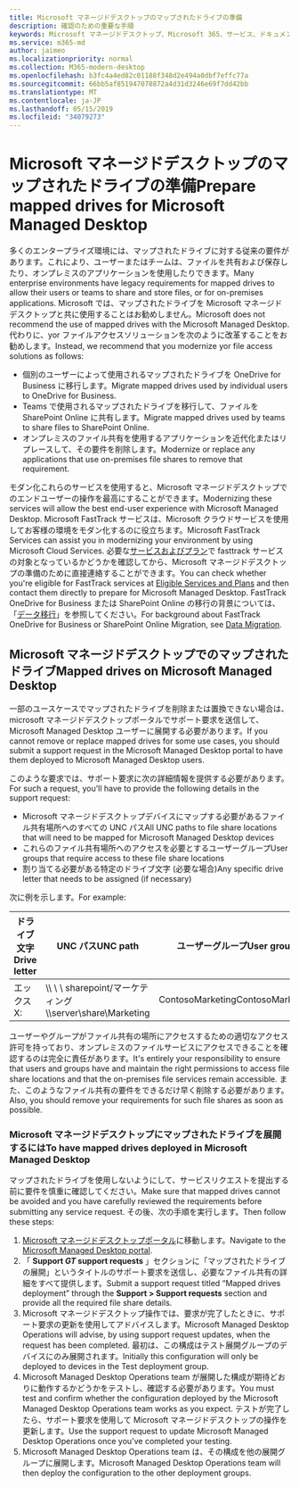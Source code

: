 ```yaml
---
title: Microsoft マネージドデスクトップのマップされたドライブの準備
description: 確認のための重要な手順
keywords: Microsoft マネージドデスクトップ、Microsoft 365、サービス、ドキュメント
ms.service: m365-md
author: jaimeo
ms.localizationpriority: normal
ms.collection: M365-modern-desktop
ms.openlocfilehash: b3fc4a4ed82c01188f348d2e494a0dbf7effc77a
ms.sourcegitcommit: 66bb5af851947078872a4d31d3246e69f7dd42bb
ms.translationtype: MT
ms.contentlocale: ja-JP
ms.lasthandoff: 05/15/2019
ms.locfileid: "34079273"
---
```

#  <a name="prepare-mapped-drives-for-microsoft-managed-desktop"></a><span data-ttu-id="b1ee1-104">Microsoft マネージドデスクトップのマップされたドライブの準備</span><span class="sxs-lookup"><span data-stu-id="b1ee1-104">Prepare mapped drives for Microsoft Managed Desktop</span></span>

<span data-ttu-id="b1ee1-105">多くのエンタープライズ環境には、マップされたドライブに対する従来の要件があります。これにより、ユーザーまたはチームは、ファイルを共有および保存したり、オンプレミスのアプリケーションを使用したりできます。</span><span class="sxs-lookup"><span data-stu-id="b1ee1-105">Many enterprise environments have legacy requirements for mapped drives to allow their users or teams to share and store files, or for on-premises applications.</span></span> <span data-ttu-id="b1ee1-106">Microsoft では、マップされたドライブを Microsoft マネージドデスクトップと共に使用することはお勧めしません。</span><span class="sxs-lookup"><span data-stu-id="b1ee1-106">Microsoft does not recommend the use of mapped drives with the Microsoft Managed Desktop.</span></span> <span data-ttu-id="b1ee1-107">代わりに、yor ファイルアクセスソリューションを次のように改革することをお勧めします。</span><span class="sxs-lookup"><span data-stu-id="b1ee1-107">Instead, we recommend that you modernize yor file access solutions as follows:</span></span>
  
- <span data-ttu-id="b1ee1-108">個別のユーザーによって使用されるマップされたドライブを OneDrive for Business に移行します。</span><span class="sxs-lookup"><span data-stu-id="b1ee1-108">Migrate mapped drives used by individual users to OneDrive for Business.</span></span> 
- <span data-ttu-id="b1ee1-109">Teams で使用されるマップされたドライブを移行して、ファイルを SharePoint Online に共有します。</span><span class="sxs-lookup"><span data-stu-id="b1ee1-109">Migrate mapped drives used by teams to share files to SharePoint Online.</span></span> 
- <span data-ttu-id="b1ee1-110">オンプレミスのファイル共有を使用するアプリケーションを近代化またはリプレースして、その要件を削除します。</span><span class="sxs-lookup"><span data-stu-id="b1ee1-110">Modernize or replace any applications that use on-premises file shares to remove that requirement.</span></span>
  
<span data-ttu-id="b1ee1-111">モダン化これらのサービスを使用すると、Microsoft マネージドデスクトップでのエンドユーザーの操作を最高にすることができます。</span><span class="sxs-lookup"><span data-stu-id="b1ee1-111">Modernizing these services will allow the best end-user experience with Microsoft Managed Desktop.</span></span> <span data-ttu-id="b1ee1-112">Microsoft FastTrack サービスは、Microsoft クラウドサービスを使用してお客様の環境をモダン化するのに役立ちます。</span><span class="sxs-lookup"><span data-stu-id="b1ee1-112">Microsoft FastTrack Services can assist you in modernizing your environment by using Microsoft Cloud Services.</span></span> <span data-ttu-id="b1ee1-113">必要な[サービスおよびプラン](https://docs.microsoft.com/fasttrack/m365-eligible-services-and-plans)で fasttrack サービスの対象となっているかどうかを確認してから、Microsoft マネージドデスクトップの準備のために直接連絡することができます。</span><span class="sxs-lookup"><span data-stu-id="b1ee1-113">You can check whether you're eligible for FastTrack services at [Eligible Services and Plans](https://docs.microsoft.com/fasttrack/m365-eligible-services-and-plans) and then contact them directly to prepare for Microsoft Managed Desktop.</span></span> <span data-ttu-id="b1ee1-114">FastTrack OneDrive for Business または SharePoint Online の移行の背景については、「[データ移行](https://docs.microsoft.com/fasttrack/o365-data-migration)」を参照してください。</span><span class="sxs-lookup"><span data-stu-id="b1ee1-114">For background about FastTrack OneDrive for Business or SharePoint Online Migration, see [Data Migration](https://docs.microsoft.com/fasttrack/o365-data-migration).</span></span>

## <a name="mapped-drives-on-microsoft-managed-desktop"></a><span data-ttu-id="b1ee1-115">Microsoft マネージドデスクトップでのマップされたドライブ</span><span class="sxs-lookup"><span data-stu-id="b1ee1-115">Mapped drives on Microsoft Managed Desktop</span></span>
 
<span data-ttu-id="b1ee1-116">一部のユースケースでマップされたドライブを削除または置換できない場合は、microsoft マネージドデスクトップポータルでサポート要求を送信して、Microsoft Managed Desktop ユーザーに展開する必要があります。</span><span class="sxs-lookup"><span data-stu-id="b1ee1-116">If you cannot remove or replace mapped drives for some use cases, you should submit a support request in the Microsoft Managed Desktop portal to have them deployed to Microsoft Managed Desktop users.</span></span>
    
<span data-ttu-id="b1ee1-117">このような要求では、サポート要求に次の詳細情報を提供する必要があります。</span><span class="sxs-lookup"><span data-stu-id="b1ee1-117">For such a request, you'll have to provide the following details in the support request:</span></span> 

- <span data-ttu-id="b1ee1-118">Microsoft マネージドデスクトップデバイスにマップする必要があるファイル共有場所へのすべての UNC パス</span><span class="sxs-lookup"><span data-stu-id="b1ee1-118">All UNC paths to file share locations that will need to be mapped for Microsoft Managed Desktop devices</span></span> 
- <span data-ttu-id="b1ee1-119">これらのファイル共有場所へのアクセスを必要とするユーザーグループ</span><span class="sxs-lookup"><span data-stu-id="b1ee1-119">User groups that require access to these file share locations</span></span> 
- <span data-ttu-id="b1ee1-120">割り当てる必要がある特定のドライブ文字 (必要な場合)</span><span class="sxs-lookup"><span data-stu-id="b1ee1-120">Any specific drive letter that needs to be assigned (if necessary)</span></span>

<span data-ttu-id="b1ee1-121">次に例を示します。</span><span class="sxs-lookup"><span data-stu-id="b1ee1-121">For example:</span></span>

| <span data-ttu-id="b1ee1-122">ドライブ文字</span><span class="sxs-lookup"><span data-stu-id="b1ee1-122">Drive letter</span></span> | <span data-ttu-id="b1ee1-123">UNC パス</span><span class="sxs-lookup"><span data-stu-id="b1ee1-123">UNC path</span></span> | <span data-ttu-id="b1ee1-124">ユーザーグループ</span><span class="sxs-lookup"><span data-stu-id="b1ee1-124">User group</span></span> |
|--------------|----------|------------|
| <span data-ttu-id="b1ee1-125">エックス</span><span class="sxs-lookup"><span data-stu-id="b1ee1-125">X:</span></span>  | <span data-ttu-id="b1ee1-126">\\\ \ \ sharepoint/マーケティング</span><span class="sxs-lookup"><span data-stu-id="b1ee1-126">\\\server\share\Marketing</span></span> | <span data-ttu-id="b1ee1-127">ContosoMarketing</span><span class="sxs-lookup"><span data-stu-id="b1ee1-127">ContosoMarketing</span></span> |

<span data-ttu-id="b1ee1-128">ユーザーやグループがファイル共有の場所にアクセスするための適切なアクセス許可を持っており、オンプレミスのファイルサービスにアクセスできることを確認するのは完全に責任があります。</span><span class="sxs-lookup"><span data-stu-id="b1ee1-128">It's entirely your responsibility to ensure that users and groups have and maintain the right permissions to access file share locations and that the on-premises file services remain accessible.</span></span> <span data-ttu-id="b1ee1-129">また、このようなファイル共有の要件をできるだけ早く削除する必要があります。</span><span class="sxs-lookup"><span data-stu-id="b1ee1-129">Also, you should remove your requirements for such file shares as soon as possible.</span></span>

### <a name="to-have-mapped-drives-deployed-in-microsoft-managed-desktop"></a><span data-ttu-id="b1ee1-130">Microsoft マネージドデスクトップにマップされたドライブを展開するには</span><span class="sxs-lookup"><span data-stu-id="b1ee1-130">To have mapped drives deployed in Microsoft Managed Desktop</span></span>
 
<span data-ttu-id="b1ee1-131">マップされたドライブを使用しないようにして、サービスリクエストを提出する前に要件を慎重に確認してください。</span><span class="sxs-lookup"><span data-stu-id="b1ee1-131">Make sure that mapped drives cannot be avoided and you have carefully reviewed the requirements before submitting any service request.</span></span> <span data-ttu-id="b1ee1-132">その後、次の手順を実行します。</span><span class="sxs-lookup"><span data-stu-id="b1ee1-132">Then follow these steps:</span></span>

1. <span data-ttu-id="b1ee1-133">[Microsoft マネージドデスクトップポータル](https://aka.ms/mmdportal)に移動します。</span><span class="sxs-lookup"><span data-stu-id="b1ee1-133">Navigate to the [Microsoft Managed Desktop portal](https://aka.ms/mmdportal).</span></span>  
2. <span data-ttu-id="b1ee1-134">「 **Support _GT_ support requests** 」セクションに「マップされたドライブの展開」というタイトルのサポート要求を送信し、必要なファイル共有の詳細をすべて提供します。</span><span class="sxs-lookup"><span data-stu-id="b1ee1-134">Submit a support request titled “Mapped drives deployment” through the **Support > Support requests** section and provide all the required file share details.</span></span>  
3. <span data-ttu-id="b1ee1-135">Microsoft マネージドデスクトップ操作では、要求が完了したときに、サポート要求の更新を使用してアドバイスします。</span><span class="sxs-lookup"><span data-stu-id="b1ee1-135">Microsoft Managed Desktop Operations will advise, by using support request updates, when the request has been completed.</span></span> <span data-ttu-id="b1ee1-136">最初は、この構成はテスト展開グループのデバイスにのみ展開されます。</span><span class="sxs-lookup"><span data-stu-id="b1ee1-136">Initially this configuration will only be deployed to devices in the Test deployment group.</span></span>  
4. <span data-ttu-id="b1ee1-137">Microsoft Managed Desktop Operations team が展開した構成が期待どおりに動作するかどうかをテストし、確認する必要があります。</span><span class="sxs-lookup"><span data-stu-id="b1ee1-137">You must test and confirm whether the configuration deployed by the Microsoft Managed Desktop Operations team works as you expect.</span></span> <span data-ttu-id="b1ee1-138">テストが完了したら、サポート要求を使用して Microsoft マネージドデスクトップの操作を更新します。</span><span class="sxs-lookup"><span data-stu-id="b1ee1-138">Use the support request to update Microsoft Managed Desktop Operations once you've completed your testing.</span></span>  
5. <span data-ttu-id="b1ee1-139">Microsoft Managed Desktop Operations team は、その構成を他の展開グループに展開します。</span><span class="sxs-lookup"><span data-stu-id="b1ee1-139">Microsoft Managed Desktop Operations team will then deploy the configuration to the other deployment groups.</span></span> 